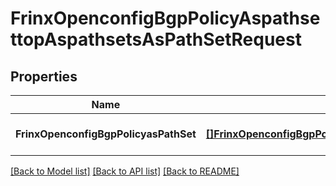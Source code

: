 # FrinxOpenconfigBgpPolicyAspathsettopAspathsetsAsPathSetRequest

## Properties
Name | Type | Description | Notes
------------ | ------------- | ------------- | -------------
**FrinxOpenconfigBgpPolicyasPathSet** | [**[]FrinxOpenconfigBgpPolicyAspathsettopAspathsetsAsPathSet**](frinx.openconfig.bgp.policy.aspathsettop.aspathsets.AsPathSet.md) |  | [optional] [default to null]

[[Back to Model list]](../README.md#documentation-for-models) [[Back to API list]](../README.md#documentation-for-api-endpoints) [[Back to README]](../README.md)


